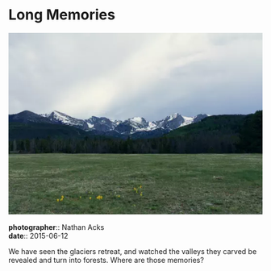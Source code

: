 # Long Memories

![Looking towards jagged snow-covered peaks from a high mountain meadow](assets/2015-06-12-long-memories.webp)

**photographer**:: Nathan Acks  
**date**:: 2015-06-12

We have seen the glaciers retreat, and watched the valleys they carved be revealed and turn into forests. Where are those memories?
